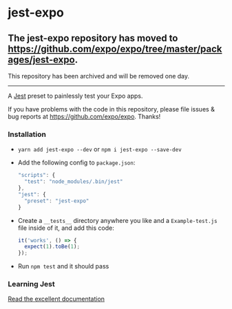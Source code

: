# jest-expo

## The jest-expo repository has moved to https://github.com/expo/expo/tree/master/packages/jest-expo.

This repository has been archived and will be removed one day.

---

A [Jest](https://facebook.github.io/jest/) preset to painlessly test your Expo apps.

If you have problems with the code in this repository, please file issues & bug reports
at https://github.com/expo/expo. Thanks!

### Installation

- `yarn add jest-expo --dev` or `npm i jest-expo --save-dev`
- Add the following config to `package.json`:

  ```js
  "scripts": {
    "test": "node_modules/.bin/jest"
  },
  "jest": {
    "preset": "jest-expo"
  }
  ```

- Create a `__tests__` directory anywhere you like and a `Example-test.js` file inside of it, and add this code:

  ```js
  it('works', () => {
    expect(1).toBe(1);
  });
  ```

- Run `npm test` and it should pass

### Learning Jest

[Read the excellent documentation](https://facebook.github.io/jest/)
